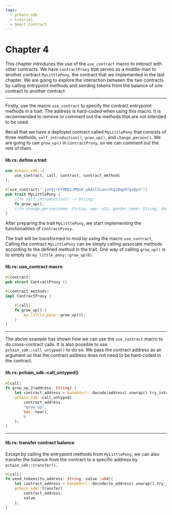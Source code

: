 ```yaml
---
tags:
  - pchain-sdk
  - tutorial
  - Smart Contract
---
```


# Chapter 4

This chapter introduces the use of the `use_contract` macro to interact with other contracts. 
We have `ContractProxy` that serves as a middle-man to another contract `MyLittlePony`, the
contract that we implemented in the last chapter. We are going to explore the interaction between 
the two contracts by calling entrypoint methods and sending tokens from the balance of one contract 
to another contract.

---

Firstly, use the macro `use_contract` to specify the contract entrypoint methods in a trait.
The address is hard-coded when using this macro. It is recommended to remove or comment out 
the methods that are not intended to be used. 

Recall that we have a deployed contract called `MyLittlePony` that consists of three methods,
`self_introduction()`, `grow_up()`, and `change_person()`. We are going to use `grow_up()` in 
`ContractProxy`, so we can comment out the rest of them. 

#### lib.rs: define a trait
```rust
use pchain_sdk::{
    use_contract, call, contract, contract_methods
};

#[use_contract("-jUt6jrEfMRD1JM9n6_yAASl2cwsc4tg1Bqp07gvQpU")]
pub trait MyLittlePony {
    //fn self_introduction() -> String;
    fn grow_up();
    //fn change_person(name: String, age: u32, gender_name: String, description: String);
}
```

After preparing the trait `MyLittlePony`, we start implementing the functionalities of `ContractProxy`.

The trait will be transformed to mod by using the macro `use_contract`, Calling the contract `MyLittlePony`
can be simply calling associate methods according to the defined method in the trait. One way of calling 
`grow_up()` is to simply do `my_little_pony::grow_up(0)`.


#### lib.rs: use_contract macro
```rust
#[contract]
pub struct ContractProxy {}

#[contract_methods]
impl ContractProxy {

    #[call]
    fn grow_up() {
        my_little_pony::grow_up(0);
    }
}
```

---

The above example has shown how we can use the `use_contract` macro to do cross-contract calls. It is also possible
to use `pchain_sdk::call_untyped()` to do so. We pass the contract address as an argument so that the contract
address does not need to be hard-coded in the contract.

#### lib.rs: pchain_sdk::call_untyped()
```rust
#[call]
fn grow_up_2(address: String) {
    let contract_address = base64url::decode(address).unwrap().try_into().unwrap();
    pchain_sdk::call_untyped(
        contract_address,
        "grow_up", 
        Vec::new(),
        0
    );
}
```

---

#### lib.rs: transfer contract balance
Except by calling the entrypoint methods from `MyLittlePony`, we can also transfer the balance from the 
contract to a specific address by `pchain_sdk::transfer()`.

```rust
#[call]
fn send_tokens(to_address: String, value :u64){
    let contract_address = base64url::decode(to_address).unwrap().try_into().unwrap();
    pchain_sdk::transfer(
        contract_address,
        value
    );
}

```